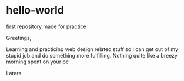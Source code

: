 # hello-world
first repository made for practice

Greetings,

Learning and practicing web design related stuff so I can get out of my stupid job and do something more fulfilling. 
Nothing quite like a breezy morning spent on your pc

Laters
